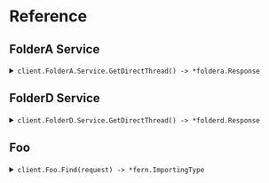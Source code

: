 # Reference
## FolderA Service
<details><summary><code>client.FolderA.Service.GetDirectThread() -> *foldera.Response</code></summary>
<dl>
<dd>

#### 🔌 Usage

<dl>
<dd>

<dl>
<dd>

```go
client.FolderA.Service.GetDirectThread(
        context.TODO(),
    )
}
```
</dd>
</dl>
</dd>
</dl>


</dd>
</dl>
</details>

## FolderD Service
<details><summary><code>client.FolderD.Service.GetDirectThread() -> *folderd.Response</code></summary>
<dl>
<dd>

#### 🔌 Usage

<dl>
<dd>

<dl>
<dd>

```go
client.FolderD.Service.GetDirectThread(
        context.TODO(),
    )
}
```
</dd>
</dl>
</dd>
</dl>


</dd>
</dl>
</details>

## Foo
<details><summary><code>client.Foo.Find(request) -> *fern.ImportingType</code></summary>
<dl>
<dd>

#### 🔌 Usage

<dl>
<dd>

<dl>
<dd>

```go
request := &fern.FindRequest{
        OptionalString: fern.String(
            "optionalString",
        ),
        PublicProperty: fern.String(
            "publicProperty",
        ),
        PrivateProperty: fern.Int(
            1,
        ),
    }
client.Foo.Find(
        context.TODO(),
        request,
    )
}
```
</dd>
</dl>
</dd>
</dl>

#### ⚙️ Parameters

<dl>
<dd>

<dl>
<dd>

**optionalString:** `fern.OptionalString` 
    
</dd>
</dl>

<dl>
<dd>

**publicProperty:** `*string` 
    
</dd>
</dl>

<dl>
<dd>

**privateProperty:** `*int` 
    
</dd>
</dl>
</dd>
</dl>


</dd>
</dl>
</details>
